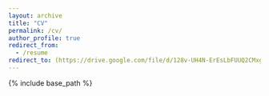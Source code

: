 ```yaml
---
layout: archive
title: "CV"
permalink: /cv/
author_profile: true
redirect_from:
  - /resume
redirect_to: (https://drive.google.com/file/d/128v-UH4N-ErEsLbFUUQ2CMxg1NRRWZfD/view?usp=share_link)
---
```


{% include base_path %}
